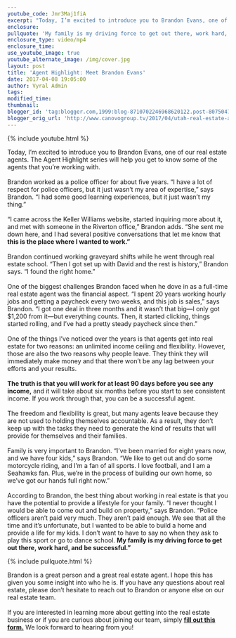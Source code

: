 ```yaml
---
youtube_code: Jmr3Maj1fiA
excerpt: "Today, I’m excited to introduce you to Brandon Evans, one of our real estate agents. The Agent Highlight series will help you get to know some of the agents that you’re working with. \n \nBrandon worked as a police officer for about five years. “I have a lot of respect for police officers, but it just wasn’t my area of expertise,” says Brandon. “I had some good learning experiences, but it just wasn’t my thing.” \n \n“I came across the Keller Williams website, started inquiring more about it, and met with someone in the Riverton office,” Brandon adds. “She sent me down here, and I had several positive conversations that let me know that this is the place where I wanted to work.” \n \nBrandon continued working graveyard shifts while he went through real estate school. “Then I got set up with David and the rest is history,” Brandon says. “I found the right home.” \n \nOne of the biggest challenges Brandon faced when he dove in as a full-time real estate agent was the financial aspect. “I spent 20 years working hourly jobs and getting a paycheck every two weeks, and this job is sales,” says Brandon. “I got one deal in three months and it wasn’t that big—I only got $1,200 from it—but everything counts. Then, it started clicking, things started rolling, and I’ve had a pretty steady paycheck since then.” \n \nOne of the things I’ve noticed over the years is that agents get into real estate for two reasons: an unlimited income ceiling and flexibility. However, those are also the two reasons why people leave. They think they will immediately make money and that there won’t be any lag between your efforts and your results. \n \nThe truth is that you will work for at least 90 days before you see any income, and it will take about six months before you start to see consistent income. If you work through that, you can be a successful agent. \n \nThe freedom and flexibility is great, but many agents leave because they are not used to holding themselves accountable. As a result, they don’t keep up with the tasks they need to generate the kind of results that will provide for themselves and their families. \n \nFamily is very important to Brandon. “I’ve been married for eight years now, and we have four kids,” says Brandon. “We like to get out and do some motorcycle riding, and I’m a fan of all sports. I love football, and I am a Seahawks fan. Plus, we’re in the process of building our own home, so we’ve got our hands full right now.”\n \nAccording to Brandon, the best thing about working in real estate is that you have the potential to provide a lifestyle for your family. “I never thought I would be able to come out and build on property,” says Brandon. “Police officers aren’t paid very much. They aren’t paid enough. We see that all the time and it’s unfortunate, but I wanted to be able to build a home and provide a life for my kids. I don’t want to have to say no when they ask to play this sport or go to dance school. My family is my driving force to get out there, work hard, and be successful.” \n \nBrandon is a great person and a great real estate agent. I hope this has given you some insight into who he is. If you have any questions about real estate, please don’t hesitate to reach out to Brandon or anyone else on our real estate team. \n \nIf you are interested in learning more about getting into the real estate business or if you are curious about joining our team, simply fill out this form. We look forward to hearing from you!"
enclosure:
pullquote: 'My family is my driving force to get out there, work hard, and be successful.'
enclosure_type: video/mp4
enclosure_time:
use_youtube_image: true
youtube_alternate_image: /img/cover.jpg
layout: post
title: 'Agent Highlight: Meet Brandon Evans'
date: 2017-04-08 19:05:00
author: Vyral Admin
tags:
modified_time:
thumbnail:
blogger_id: 'tag:blogger.com,1999:blog-8710702246968620122.post-8075047381812871249'
blogger_orig_url: 'http://www.canovogroup.tv/2017/04/utah-real-estate-agent-meet-one-of-our.html'
---
```



{% include youtube.html %}

Today, I’m excited to introduce you to Brandon Evans, one of our real estate agents. The Agent Highlight series will help you get to know some of the agents that you’re working with.&nbsp;
<br>&nbsp;
<br>Brandon worked as a police officer for about five years. “I have a lot of respect for police officers, but it just wasn’t my area of expertise,” says Brandon. “I had some good learning experiences, but it just wasn’t my thing.”&nbsp;
<br>&nbsp;
<br>“I came across the Keller Williams website, started inquiring more about it, and met with someone in the Riverton office,” Brandon adds. “She sent me down here, and I had several positive conversations that let me know that **this is the place where I wanted to work.”**&nbsp;
<br>&nbsp;
<br>Brandon continued working graveyard shifts while he went through real estate school. “Then I got set up with David and the rest is history,” Brandon says. “I found the right home.”&nbsp;
<br>&nbsp;
<br>One of the biggest challenges Brandon faced when he dove in as a full-time real estate agent was the financial aspect. “I spent 20 years working hourly jobs and getting a paycheck every two weeks, and this job is sales,” says Brandon. “I got one deal in three months and it wasn’t that big—I only got $1,200 from it—but everything counts. Then, it started clicking, things started rolling, and I’ve had a pretty steady paycheck since then.”&nbsp;
<br>&nbsp;
<br>One of the things I’ve noticed over the years is that agents get into real estate for two reasons: an unlimited income ceiling and flexibility. However, those are also the two reasons why people leave. They think they will immediately make money and that there won’t be any lag between your efforts and your results.&nbsp;
<br>&nbsp;
<br>**The truth is that you will work for at least 90 days before you see any income,** and it will take about six months before you start to see consistent income. If you work through that, you can be a successful agent.&nbsp;
<br>&nbsp;
<br>The freedom and flexibility is great, but many agents leave because they are not used to holding themselves accountable. As a result, they don’t keep up with the tasks they need to generate the kind of results that will provide for themselves and their families.&nbsp;
<br>&nbsp;
<br>Family is very important to Brandon. “I’ve been married for eight years now, and we have four kids,” says Brandon. “We like to get out and do some motorcycle riding, and I’m a fan of all sports. I love football, and I am a Seahawks fan. Plus, we’re in the process of building our own home, so we’ve got our hands full right now.”
<br>&nbsp;
<br>According to Brandon, the best thing about working in real estate is that you have the potential to provide a lifestyle for your family. “I never thought I would be able to come out and build on property,” says Brandon. “Police officers aren’t paid very much. They aren’t paid enough. We see that all the time and it’s unfortunate, but I wanted to be able to build a home and provide a life for my kids. I don’t want to have to say no when they ask to play this sport or go to dance school. **My family is my driving force to get out there, work hard, and be successful.”**

{% include pullquote.html %}

Brandon is a great person and a great real estate agent. I hope this has given you some insight into who he is. If you have any questions about real estate, please don’t hesitate to reach out to Brandon or anyone else on our real estate team.&nbsp;
<br>&nbsp;
<br>If you are interested in learning more about getting into the real estate business or if you are curious about joining our team, simply [**fill out this form.**](http://unbouncepages.com/join-canovo/) We look forward to hearing from you!